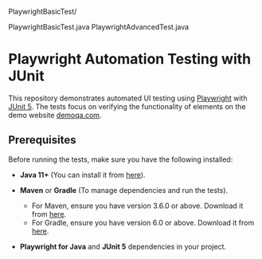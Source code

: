 PlaywrightBasicTest/

PlaywrightBasicTest.java
 PlaywrightAdvancedTest.java

# Playwright Automation Testing with JUnit

This repository demonstrates automated UI testing using [Playwright](https://playwright.dev/) with [JUnit 5](https://junit.org/junit5/). The tests focus on verifying the functionality of elements on the demo website [demoqa.com](https://demoqa.com/).

## Prerequisites

Before running the tests, make sure you have the following installed:

- **Java 11+** (You can install it from [here](https://adoptopenjdk.net/)).
- **Maven** or **Gradle** (To manage dependencies and run the tests).
  - For Maven, ensure you have version 3.6.0 or above. Download it from [here](https://maven.apache.org/download.cgi).
  - For Gradle, ensure you have version 6.0 or above. Download it from [here](https://gradle.org/install/).

- **Playwright for Java** and **JUnit 5** dependencies in your project.
